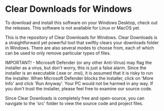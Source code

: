 # Clear Downloads for Windows

To download and install this software on your Windows Desktop, check out the releases.
This software is not available for Linux or MacOS yet.

This is the repository of Clear Downloads for Windows. Clear Downloads is a straightforward yet powerful tool that swiftly clears your downloads folder in Windows. There are also several modes to choose from, each of which can be used to only remove particular types of files. 

IMPORTANT! - 
Microsoft Defender (or any other Anti-Virus) may flag the installer as a virus, but don't worry, this is just a false alarm. Since the installer is an executable (.exe or .msi), it is assumed that it is risky to run the installer. When Microsoft Defender blocks the installer, click on 'More Info' and click 'Run Anyway'. Your PC would not be harmed in any way. If you don't trust the installer, please feel free to examine our source code.

Since Clear Downloads is completely free and open-source, you can navigate to the 'src' folder to view the source code and project files.

